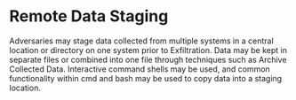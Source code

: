 # Remote Data Staging

Adversaries may stage data collected from multiple systems in a central location or directory on one system prior to Exfiltration. Data may be kept in separate files or combined into one file through techniques such as Archive Collected Data. Interactive command shells may be used, and common functionality within cmd and bash may be used to copy data into a staging location.
